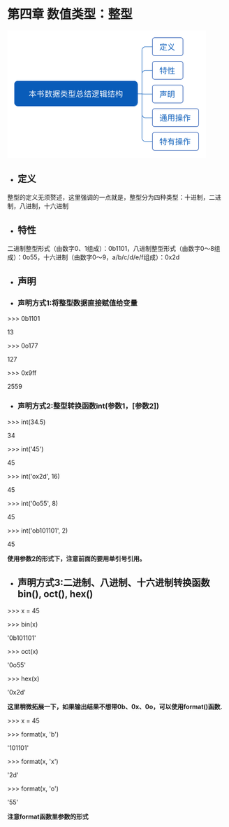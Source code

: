 # 第四章  数值类型：整型

![](/assets/本书数据类型总结逻辑结构.png)

* ## 定义

整型的定义无须赘述，这里强调的一点就是，整型分为四种类型：十进制，二进制，八进制，十六进制

* ## 特性

二进制整型形式（由数字0、1组成）：0b1101，八进制整型形式（由数字0～8组成）：0o55，十六进制（由数字0～9，a/b/c/d/e/f组成）：0x2d

* ## 声明
* ### 声明方式1:将整型数据直接赋值给变量

&gt;&gt;&gt; 0b1101

13

&gt;&gt;&gt; 0o177

127

&gt;&gt;&gt; 0x9ff

2559

* ### 声明方式2:整型转换函数int\(参数1，\[参数2\]\)

&gt;&gt;&gt; int\(34.5\)

34

&gt;&gt;&gt; int\('45'\)

45

&gt;&gt;&gt; int\('ox2d', 16\)

45

&gt;&gt;&gt; int\('0o55', 8\)

45

&gt;&gt;&gt; int\('ob101101', 2\)

45

**使用参数2的形式下，注意前面的要用单引号引用。**

* ## 声明方式3:二进制、八进制、十六进制转换函数bin\(\), oct\(\), hex\(\)

&gt;&gt;&gt; x = 45

&gt;&gt;&gt; bin\(x\)

'0b101101'

&gt;&gt;&gt; oct\(x\)

'0o55'

&gt;&gt;&gt; hex\(x\)

'0x2d'

**这里稍微拓展一下，如果输出结果不想带0b、0x、0o，可以使用format\(\)函数.**

&gt;&gt;&gt; x = 45

&gt;&gt;&gt; format\(x, 'b'\)

'101101'

&gt;&gt;&gt; format\(x, 'x'\)

'2d'

&gt;&gt;&gt; format\(x, 'o'\)

'55'

**注意format函数里参数的形式**

